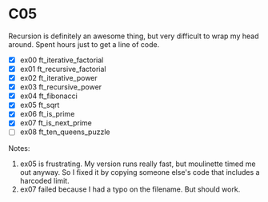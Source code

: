 # C05

Recursion is definitely an awesome thing, but very difficult to wrap my head around. Spent hours just to get a line of code.

- [x] ex00	ft_iterative_factorial
- [x] ex01	ft_recursive_factorial
- [x] ex02	ft_iterative_power
- [x] ex03	ft_recursive_power
- [x] ex04	ft_fibonacci
- [x] ex05	ft_sqrt
- [x] ex06	ft_is_prime
- [x] ex07	ft_is_next_prime
- [ ] ex08	ft_ten_queens_puzzle

Notes:
1. ex05 is frustrating. My version runs really fast, but moulinette timed me out anyway. So I fixed it by copying someone else's code that includes a harcoded limit.
2. ex07 failed because I had a typo on the filename. But should work. 
